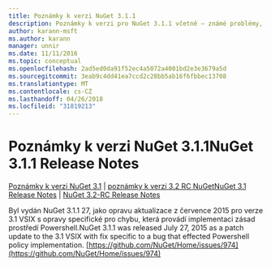 ```yaml
---
title: Poznámky k verzi NuGet 3.1.1
description: Poznámky k verzi pro NuGet 3.1.1 včetně – známé problémy, opravy chyb, přidaných funkcí a chcete.
author: karann-msft
ms.author: karann
manager: unnir
ms.date: 11/11/2016
ms.topic: conceptual
ms.openlocfilehash: 2ad5ed0da91f52ec4a5072a4001bd2e3e3679a5d
ms.sourcegitcommit: 3eab9c4dd41ea7ccd2c28bb5ab16f6fbbec13708
ms.translationtype: MT
ms.contentlocale: cs-CZ
ms.lasthandoff: 04/26/2018
ms.locfileid: "31819213"
---
```

# <a name="nuget-311-release-notes"></a><span data-ttu-id="83c8a-103">Poznámky k verzi NuGet 3.1.1</span><span class="sxs-lookup"><span data-stu-id="83c8a-103">NuGet 3.1.1 Release Notes</span></span>

<span data-ttu-id="83c8a-104">[Poznámky k verzi NuGet 3.1](../release-notes/nuget-3.1.md) | [poznámky k verzi 3.2 RC NuGet](../release-notes/nuget-3.2-RC.md)</span><span class="sxs-lookup"><span data-stu-id="83c8a-104">[NuGet 3.1 Release Notes](../release-notes/nuget-3.1.md) | [NuGet 3.2-RC Release Notes](../release-notes/nuget-3.2-RC.md)</span></span>

<span data-ttu-id="83c8a-105">Byl vydán NuGet 3.1.1 27, jako opravu aktualizace z července 2015 pro verze 3.1 VSIX s opravy specifické pro chybu, která provádí implementaci zásad prostředí Powershell.</span><span class="sxs-lookup"><span data-stu-id="83c8a-105">NuGet 3.1.1 was released July 27, 2015 as a patch update to the 3.1 VSIX with fix specific to a bug that effected Powershell policy implementation.</span></span>
[https://github.com/NuGet/Home/issues/974](https://github.com/NuGet/Home/issues/974)